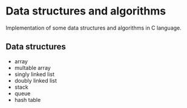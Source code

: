 # Data structures and algorithms
Implementation of some data structures and algorithms in C language.

## Data structures
- array
- multable array
- singly linked list
- doubly linked list
- stack
- queue
- hash table